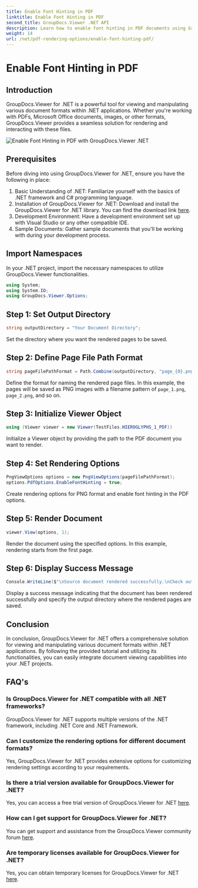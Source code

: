 ```yaml
---
title: Enable Font Hinting in PDF
linktitle: Enable Font Hinting in PDF
second_title: GroupDocs.Viewer .NET API
description: Learn how to enable font hinting in PDF documents using GroupDocs.Viewer for .NET. Follow our step-by-step tutorial for seamless integration.
weight: 14
url: /net/pdf-rendering-options/enable-font-hinting-pdf/
---
```


# Enable Font Hinting in PDF

## Introduction
GroupDocs.Viewer for .NET is a powerful tool for viewing and manipulating various document formats within .NET applications. Whether you're working with PDFs, Microsoft Office documents, images, or other formats, GroupDocs.Viewer provides a seamless solution for rendering and interacting with these files.

![Enable Font Hinting in PDF with GroupDocs.Viewer .NET](/viewer/pdf-rendering-options/enable-font-hinting-in-pdf.png)

## Prerequisites
Before diving into using GroupDocs.Viewer for .NET, ensure you have the following in place:
1. Basic Understanding of .NET: Familiarize yourself with the basics of .NET framework and C# programming language.
2. Installation of GroupDocs.Viewer for .NET: Download and install the GroupDocs.Viewer for .NET library. You can find the download link [here](https://releases.groupdocs.com/viewer/net/).
3. Development Environment: Have a development environment set up with Visual Studio or any other compatible IDE.
4. Sample Documents: Gather sample documents that you'll be working with during your development process.

## Import Namespaces
In your .NET project, import the necessary namespaces to utilize GroupDocs.Viewer functionalities.

```csharp
using System;
using System.IO;
using GroupDocs.Viewer.Options;
```
## Step 1: Set Output Directory
```csharp
string outputDirectory = "Your Document Directory";
```
Set the directory where you want the rendered pages to be saved.
## Step 2: Define Page File Path Format
```csharp
string pageFilePathFormat = Path.Combine(outputDirectory, "page_{0}.png");
```
Define the format for naming the rendered page files. In this example, the pages will be saved as PNG images with a filename pattern of `page_1.png`, `page_2.png`, and so on.
## Step 3: Initialize Viewer Object
```csharp
using (Viewer viewer = new Viewer(TestFiles.HIEROGLYPHS_1_PDF))
```
Initialize a Viewer object by providing the path to the PDF document you want to render.
## Step 4: Set Rendering Options
```csharp
PngViewOptions options = new PngViewOptions(pageFilePathFormat);
options.PdfOptions.EnableFontHinting = true;
```
Create rendering options for PNG format and enable font hinting in the PDF options.
## Step 5: Render Document
```csharp
viewer.View(options, 1);
```
Render the document using the specified options. In this example, rendering starts from the first page.
## Step 6: Display Success Message
```csharp
Console.WriteLine($"\nSource document rendered successfully.\nCheck output in {outputDirectory}.");
```
Display a success message indicating that the document has been rendered successfully and specify the output directory where the rendered pages are saved.

## Conclusion
In conclusion, GroupDocs.Viewer for .NET offers a comprehensive solution for viewing and manipulating various document formats within .NET applications. By following the provided tutorial and utilizing its functionalities, you can easily integrate document viewing capabilities into your .NET projects.
## FAQ's
### Is GroupDocs.Viewer for .NET compatible with all .NET frameworks?
GroupDocs.Viewer for .NET supports multiple versions of the .NET framework, including .NET Core and .NET Framework.
### Can I customize the rendering options for different document formats?
Yes, GroupDocs.Viewer for .NET provides extensive options for customizing rendering settings according to your requirements.
### Is there a trial version available for GroupDocs.Viewer for .NET?
Yes, you can access a free trial version of GroupDocs.Viewer for .NET [here](https://releases.groupdocs.com/).
### How can I get support for GroupDocs.Viewer for .NET?
You can get support and assistance from the GroupDocs.Viewer community forum [here](https://forum.groupdocs.com/c/viewer/9).
### Are temporary licenses available for GroupDocs.Viewer for .NET?
Yes, you can obtain temporary licenses for GroupDocs.Viewer for .NET [here](https://purchase.groupdocs.com/temporary-license/).
